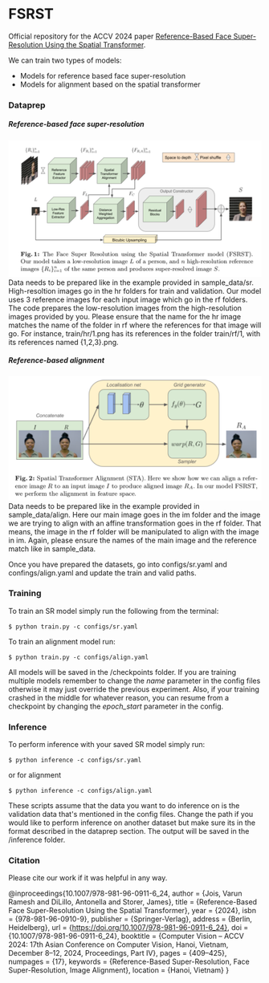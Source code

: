 # FSRST
Official repository for the ACCV 2024 paper [Reference-Based Face Super-Resolution Using the Spatial Transformer](https://openaccess.thecvf.com/content/ACCV2024/html/Jois_Reference-Based_Face_Super-Resolution_Using_the_Spatial_Transformer_ACCV_2024_paper.html).


We can train two types of models:
* Models for reference based face super-resolution
* Models for alignment based on the spatial transformer

### Dataprep
##### Reference-based face super-resolution
![The FSRST model](/figs/FSRST.png)
Data needs to be prepared like in the example provided in sample_data/sr. High-resoltion images go in the hr folders for train and validation. Our model uses 3 reference images for each input image which go in the rf folders. The code prepares the low-resolution images from the high-resolution images provided by you. Please ensure that the name for the hr image matches the name of the folder in rf where the references for that image will go. For instance, train/hr/1.png has its references in the folder train/rf/1, with its references named {1,2,3}.png.

##### Reference-based alignment
![The alignment module](/figs/align.png)
Data needs to be prepared like in the example provided in sample_data/align. Here our main image goes in the im folder and the image we are trying to align with an affine transformation goes in the rf folder. That means, the image in the rf folder will be manipulated to align with the image in im. Again, please ensure the names of the main image and the reference match like in  sample_data.

Once you have prepared the datasets, go into configs/sr.yaml and confings/align.yaml and update the train and valid paths.

### Training
To train an SR model simply run the following from the terminal:
```
$ python train.py -c configs/sr.yaml
```
To train an alignment model run:
```
$ python train.py -c configs/align.yaml
```
All models will be saved in the /checkpoints folder. If you are training multiple models remember to change the *name* parameter in the config files otherwise it may just override the previous experiment. Also, if your training crashed in the middle for whatever reason, you can resume from a checkpoint by changing the *epoch_start* parameter in the config. 

### Inference
To perform inference with your saved SR model simply run:
```
$ python inference -c configs/sr.yaml
```
or for alignment
```
$ python inference -c configs/align.yaml
```
These scripts assume that the data you want to do inference on is the validation data that's mentioned in the config files. Change the path if you would like to perform inference on another dataset but make sure its in the format described in the dataprep section. The output will be saved in the /inference folder.

### Citation
Please cite our work if it was helpful in any way. 

@inproceedings{10.1007/978-981-96-0911-6_24,
author = {Jois, Varun Ramesh and DiLillo, Antonella and Storer, James},
title = {Reference-Based Face Super-Resolution Using the&nbsp;Spatial Transformer},
year = {2024},
isbn = {978-981-96-0910-9},
publisher = {Springer-Verlag},
address = {Berlin, Heidelberg},
url = {https://doi.org/10.1007/978-981-96-0911-6_24},
doi = {10.1007/978-981-96-0911-6_24},
booktitle = {Computer Vision – ACCV 2024: 17th Asian Conference on Computer Vision, Hanoi, Vietnam, December 8–12, 2024, Proceedings, Part IV},
pages = {409–425},
numpages = {17},
keywords = {Reference-Based Super-Resolution, Face Super-Resolution, Image Alignment},
location = {Hanoi, Vietnam}
}

